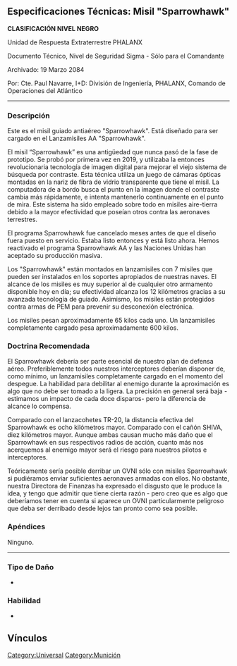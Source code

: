 ## Especificaciones Técnicas: Misil "Sparrowhawk"

**CLASIFICACIÓN NIVEL NEGRO**

Unidad de Respuesta Extraterrestre PHALANX

Documento Técnico, Nivel de Seguridad Sigma - Sólo para el Comandante

Archivado: 19 Marzo 2084

Por: Cte. Paul Navarre, I+D: División de Ingeniería, PHALANX, Comando de
Operaciones del Atlántico

------------------------------------------------------------------------

### Descripción

Este es el misil guiado antiaéreo "Sparrowhawk". Está diseñado para ser
cargado en el Lanzamisiles AA "Sparrowhawk".

El misil “Sparrowhawk” es una antigüedad que nunca pasó de la fase de
prototipo. Se probó por primera vez en 2019, y utilizaba la entonces
revolucionaria tecnología de imagen digital para mejorar el viejo
sistema de búsqueda por contraste. Esta técnica utiliza un juego de
cámaras ópticas montadas en la nariz de fibra de vidrio transparente que
tiene el misil. La computadora de a bordo busca el punto en la imagen
donde el contraste cambia más rápidamente, e intenta mantenerlo
continuamente en el punto de mira. Este sistema ha sido empleado sobre
todo en misiles aire-tierra debido a la mayor efectividad que poseían
otros contra las aeronaves terrestres.

El programa Sparrowhawk fue cancelado meses antes de que el diseño fuera
puesto en servicio. Estaba listo entonces y está listo ahora. Hemos
reactivado el programa Sparrowhawk AA y las Naciones Unidas han aceptado
su producción masiva.

Los "Sparrowhawk" están montados en lanzamisiles con 7 misiles que
pueden ser instalados en los soportes apropiados de nuestras naves. El
alcance de los misiles es muy superior al de cualquier otro armamento
disponible hoy en día; su efectividad alcanza los 12 kilómetros gracias
a su avanzada tecnología de guiado. Asimismo, los misiles están
protegidos contra armas de PEM para prevenir su desconexión electrónica.

Los misiles pesan aproximadamente 65 kilos cada uno. Un lanzamisiles
completamente cargado pesa aproximadamente 600 kilos.

### Doctrina Recomendada

El Sparrowhawk debería ser parte esencial de nuestro plan de defensa
aéreo. Preferiblemente todos nuestros interceptores deberían disponer
de, como mínimo, un lanzamisiles completamente cargado en el momento del
despegue. La habilidad para debilitar al enemigo durante la aproximación
es algo que no debe ser tomado a la ligera. La precisión en general será
baja -estimamos un impacto de cada doce disparos- pero la diferencia de
alcance lo compensa.

Comparado con el lanzacohetes TR-20, la distancia efectiva del
Sparrowhawk es ocho kilómetros mayor. Comparado con el cañón SHIVA, diez
kilómetros mayor. Aunque ambas causan mucho más daño que el Sparrowhawk
en sus respectivos radios de acción, cuanto más nos acerquemos al
enemigo mayor será el riesgo para nuestros pilotos e interceptores.

Teóricamente sería posible derribar un OVNI sólo con misiles Sparrowhawk
si pudiéramos enviar suficientes aeronaves armadas con ellos. No
obstante, nuestra Directora de Finanzas ha expresado el disgusto que le
produce la idea, y tengo que admitir que tiene cierta razón - pero creo
que es algo que deberíamos tener en cuenta si aparece un OVNI
particularmente peligroso que deba ser derribado desde lejos tan pronto
como sea posible.

### Apéndices

Ninguno.

------------------------------------------------------------------------

### Tipo de Daño

-

### Habilidad

-

## Vínculos

[Category:Universal](Category:Universal "wikilink")
[Category:Munición](Category:Munición "wikilink")